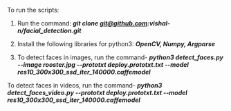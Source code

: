 To run the scripts:

1. Run the command: ***git clone git@github.com:vishal-n/facial_detection.git***
2. Install the following libraries for python3: ***OpenCV, Numpy, Argparse***

3. To detect faces in images, run the command-
***python3 detect_faces.py --image rooster.jpg --prototxt deploy.prototxt.txt --model res10_300x300_ssd_iter_140000.caffemodel***

To detect faces in videos, run the command-
***python3 detect_faces_video.py --prototxt deploy.prototxt.txt --model res10_300x300_ssd_iter_140000.caffemodel***
